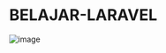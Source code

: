 # BELAJAR-LARAVEL

![image](https://user-images.githubusercontent.com/100123930/193601801-8bfcc05b-d39d-4715-a7db-a82eac6927b1.png)

